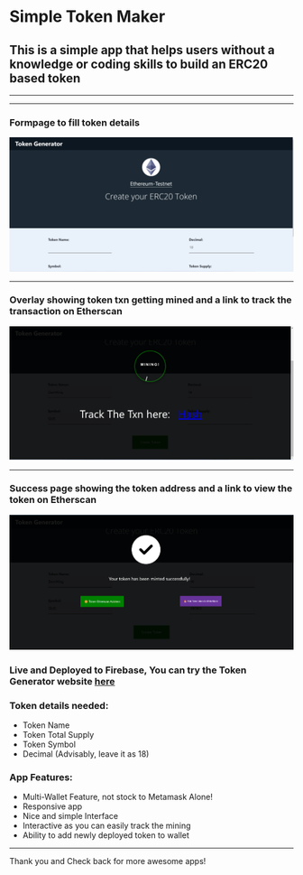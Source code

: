 # Simple Token Maker
## This is a simple app that helps users without a knowledge or coding skills to build an ERC20 based token
___
___
### Formpage to fill token details
![Basic form page to fill token details](1.png)
____
### Overlay showing token txn getting mined and a link to track the transaction on Etherscan
![Overlay showing token txn getting mined and a link to track the transaction on Etherscan](2.png)
____
### Success page showing the token address and a link to view the token on Etherscan
![Success page showing the token address and a link to view the token on Etherscan](3.png)

### Live and Deployed to Firebase, You can try the Token Generator website [here](https://tokengenerator-1.web.app/)

### Token details needed:
* Token Name
* Token Total Supply
* Token Symbol
* Decimal (Advisably, leave it as 18)

### App Features:
* Multi-Wallet Feature, not stock to Metamask Alone!
* Responsive app
* Nice and simple Interface
* Interactive as you can easily track the mining
* Ability to add newly deployed token to wallet

--------------------------------------------
Thank you and Check back for more awesome apps!